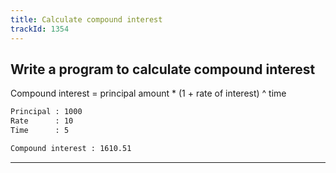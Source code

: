 ```yaml
---
title: Calculate compound interest
trackId: 1354
---
```


## Write a program to calculate compound interest

Compound interest = principal amount \* (1 + rate of interest) ^ time

```txt
Principal : 1000
Rate      : 10
Time      : 5

Compound interest : 1610.51
```

---
